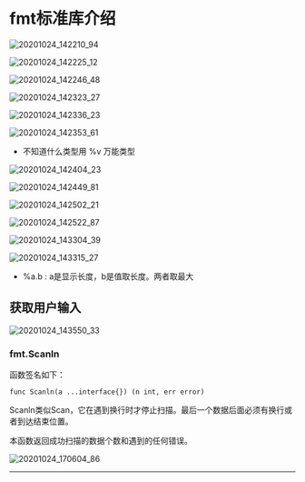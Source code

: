 # fmt标准库介绍

![20201024_142210_94](image/20201024_142210_94.png)

![20201024_142225_12](image/20201024_142225_12.png)

![20201024_142246_48](image/20201024_142246_48.png)

![20201024_142323_27](image/20201024_142323_27.png)

![20201024_142336_23](image/20201024_142336_23.png)

![20201024_142353_61](image/20201024_142353_61.png)

* 不知道什么类型用 %v 万能类型

![20201024_142404_23](image/20201024_142404_23.png)

![20201024_142449_81](image/20201024_142449_81.png)

![20201024_142502_21](image/20201024_142502_21.png)

![20201024_142522_87](image/20201024_142522_87.png)

![20201024_143304_39](image/20201024_143304_39.png)

![20201024_143315_27](image/20201024_143315_27.png)

* %a.b : a是显示长度，b是值取长度。两者取最大

## 获取用户输入

![20201024_143550_33](image/20201024_143550_33.png)

### fmt.Scanln

函数签名如下：

```
func Scanln(a ...interface{}) (n int, err error)
```

Scanln类似Scan，它在遇到换行时才停止扫描。最后一个数据后面必须有换行或者到达结束位置。

本函数返回成功扫描的数据个数和遇到的任何错误。


![20201024_170604_86](image/20201024_170604_86.png) 





---
